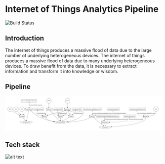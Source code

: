 # Internet of Things Analytics Pipeline

![Build Status](https://github.com/philipempl/IoT-analytics-pipeline/workflows/SISSeC%20CI/badge.svg)

## Introduction
The internet of things produces a massive flood of data due to the large number of underlying heterogeneous devices. The internet of things produces a massive flood of data due to many underlying heterogeneous devices.  To draw benefit from the data, it is necessary to extract information and transform it into knowledge or wisdom. 

## Pipeline
![alt text](https://github.com/philem208/IoT-analytics-pipeline/blob/master/docker-compose.png)

## Tech stack


![alt text](http://url/to/img.png)
